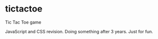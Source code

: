 # tictactoe
Tic Tac Toe game

JavaScript and CSS revision. Doing something after 3 years. Just for fun.
